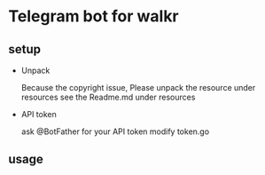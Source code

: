 # Telegram bot for walkr

## setup

- Unpack

    Because the copyright issue, Please unpack the resource under resources
see the Readme.md under resources

- API token

    ask @BotFather for your API token
modify token.go

## usage
